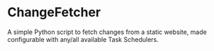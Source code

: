 # ChangeFetcher
A simple Python script to fetch changes from a static website, made configurable with any/all available Task Schedulers.
